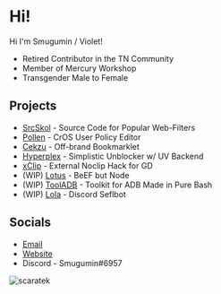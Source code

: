 # Hi!
Hi I'm Smugumin / Violet!
- Retired Contributor in the TN Community
- Member of Mercury Workshop
- Transgender Male to Female

## Projects
- [SrcSkol](https://github.com/src-skol) - Source Code for Popular Web-Filters
- [Pollen](https://github.com/mercuryworkshop/pollen) - CrOS User Policy Editor
- [Cekzu](https://github.com/scaratek/cekzu) - Off-brand Bookmarklet
- [Hyperplex](https://github.com/scaratek/hyperplex) - Simplistic Unblocker w/ UV Backend
- [xClip](https://github.com/scaratek/xclip) - External Noclip Hack for GD
- (WIP) [Lotus](https://github.com/scaratek/lotus) - BeEF but Node
- (WIP) [ToolADB](https://github.com/scaratek/tooladb) - Toolkit for ADB Made in Pure Bash
- (WIP) [Lola](https://github.com/scaratek/lola) - Discord Seflbot

## Socials
- [Email](mailto:scaratek@outlook.com)
- [Website](https://scarat3k.me)
- Discord - Smugumin#6957

<img src="https://komarev.com/ghpvc/?username=scaratek&label= Clicked on My Profile :D &color=FF90FF&style=flat" alt="scaratek" />
